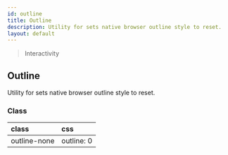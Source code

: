 ```yaml
---
id: outline
title: Outline
description: Utility for sets native browser outline style to reset.
layout: default
---
```


> Interactivity

## Outline

Utility for sets native browser outline style to reset.

### Class

| <span class="px-3 py-1 text-white bg-charcoal-100 rounded-full">class</span> | <span class="px-3 py-1 text-white bg-charcoal-100 rounded-full">css</span> |
|:--|:--|
| outline-none | outline: 0 |


